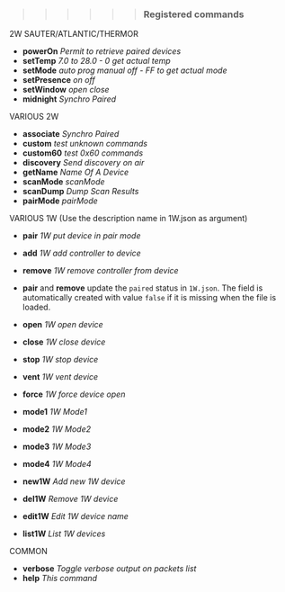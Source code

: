 > > > > > > ### Registered commands
2W SAUTER/ATLANTIC/THERMOR
- **powerOn**     _Permit to retrieve paired devices_
- **setTemp**     _7.0 to 28.0 - 0 get actual temp_
- **setMode**     _auto prog manual off - FF to get actual mode_
- **setPresence** _on off_
- **setWindow**   _open close_
- **midnight**    _Synchro Paired_

VARIOUS 2W
- **associate**   _Synchro Paired_
- **custom**      _test unknown commands_
- **custom60**    _test 0x60 commands_
- **discovery**   _Send discovery on air_
- **getName**     _Name Of A Device_
- **scanMode**    _scanMode_
- **scanDump**    _Dump Scan Results_
- **pairMode**    _pairMode_

VARIOUS 1W (Use the description name in 1W.json as argument)
- **pair**      _1W put device in pair mode_
- **add**       _1W add controller to device_
- **remove**    _1W remove controller from device_

- **pair** and **remove** update the `paired` status in `1W.json`. The field is automatically created with value `false` if it is missing when the file is loaded.

- **open**      _1W open device_
- **close**     _1W close device_
- **stop**      _1W stop device_
- **vent**      _1W vent device_
- **force**     _1W force device open_
- **mode1**     _1W Mode1_
- **mode2**     _1W Mode2_
- **mode3**     _1W Mode3_
- **mode4**     _1W Mode4_
- **new1W**    _Add new 1W device_
- **del1W**    _Remove 1W device_
- **edit1W**   _Edit 1W device name_
- **list1W**   _List 1W devices_

COMMON
- **verbose**   _Toggle verbose output on packets list_
- **help**      _This command_
